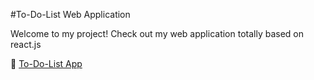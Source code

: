 #To-Do-List Web Application

Welcome to my project! Check out my web application totally based on react.js

🔗 [To-Do-List App](https://to-do-list-app-eight-roan.vercel.app/)
